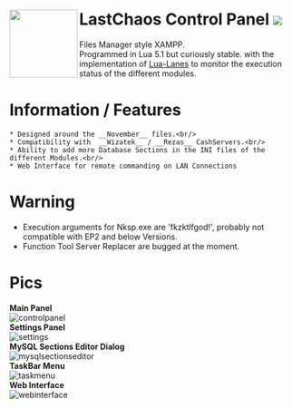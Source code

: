 # LastChaos Control Panel <img align="left" src="https://user-images.githubusercontent.com/5092697/136836589-b655f88e-f67e-433d-bc2a-12c0534e05d9.png" width="120px"> <img src="https://img.shields.io/badge/Version-RELEASE-orange"></img>

Files Manager style XAMPP.<br/>
Programmed in Lua 5.1 but curiously stable. with the implementation of <a href="https://github.com/LuaLanes/lanes" onclick="return ! window.open(this.href);">Lua-Lanes</a> to monitor the execution status of the different modules.<br/>

# Information / Features
```
* Designed around the __November__ files.<br/>
* Compatibility with  __Wizatek__ / __Rezas__ CashServers.<br/>
* Ability to add more Database Sections in the INI files of the different Modules.<br/>
* Web Interface for remote commanding on LAN Connections
```
# Warning
* Execution arguments for Nksp.exe are 'fkzktlfgod!', probably not compatible with EP2 and below Versions.
* Function Tool Server Replacer are bugged at the moment.

# Pics
__Main Panel__<br/>
![controlpanel](https://user-images.githubusercontent.com/5092697/137599798-c59b8695-db6b-42ac-bca8-5eea8832e827.png)<br/>
__Settings Panel__<br/>
![settings](https://user-images.githubusercontent.com/5092697/137599910-13f7e7fb-ce98-4ade-bdbc-07aae0e5aa21.jpg)<br/>
__MySQL Sections Editor Dialog__<br/>
![mysqlsectionseditor](https://user-images.githubusercontent.com/5092697/137599914-6c4b986b-72d8-488d-b297-01e86f5a1d1d.jpg)<br/>
__TaskBar Menu__<br/>
![taskmenu](https://user-images.githubusercontent.com/5092697/137599915-2ba57eb1-2052-4c8e-89e8-c3742ec0b9c6.jpg)<br/>
__Web Interface__<br/>
![webinterface](https://user-images.githubusercontent.com/5092697/137599917-1f99fabc-b74d-4c0d-855f-0cd1680593e9.jpg)<br/>
